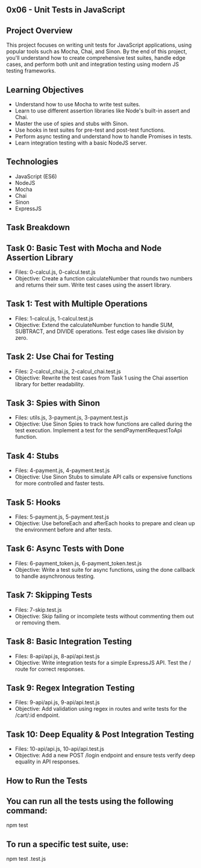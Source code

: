 ## 0x06 - Unit Tests in JavaScript

## Project Overview
This project focuses on writing unit tests for JavaScript applications, using popular tools such as Mocha, Chai, and Sinon. By the end of this project, you'll understand how to create comprehensive test suites, handle edge cases, and perform both unit and integration testing using modern JS testing frameworks.

## Learning Objectives
- Understand how to use Mocha to write test suites.
- Learn to use different assertion libraries like Node's built-in assert and Chai.
- Master the use of spies and stubs with Sinon.
- Use hooks in test suites for pre-test and post-test functions.
- Perform async testing and understand how to handle Promises in tests.
- Learn integration testing with a basic NodeJS server.

## Technologies
- JavaScript (ES6)
- NodeJS
- Mocha
- Chai
- Sinon
- ExpressJS

## Task Breakdown

## Task 0: Basic Test with Mocha and Node Assertion Library
- Files: 0-calcul.js, 0-calcul.test.js
- Objective: Create a function calculateNumber that rounds two numbers and returns their sum. Write test cases using the assert library.

## Task 1: Test with Multiple Operations
- Files: 1-calcul.js, 1-calcul.test.js
- Objective: Extend the calculateNumber function to handle SUM, SUBTRACT, and DIVIDE operations. Test edge cases like division by zero.

## Task 2: Use Chai for Testing
- Files: 2-calcul_chai.js, 2-calcul_chai.test.js
- Objective: Rewrite the test cases from Task 1 using the Chai assertion library for better readability.

## Task 3: Spies with Sinon
- Files: utils.js, 3-payment.js, 3-payment.test.js
- Objective: Use Sinon Spies to track how functions are called during the test execution. Implement a test for the sendPaymentRequestToApi function.

## Task 4: Stubs
- Files: 4-payment.js, 4-payment.test.js
- Objective: Use Sinon Stubs to simulate API calls or expensive functions for more controlled and faster tests.

## Task 5: Hooks
- Files: 5-payment.js, 5-payment.test.js
- Objective: Use beforeEach and afterEach hooks to prepare and clean up the environment before and after tests.

## Task 6: Async Tests with Done
- Files: 6-payment_token.js, 6-payment_token.test.js
- Objective: Write a test suite for async functions, using the done callback to handle asynchronous testing.

## Task 7: Skipping Tests
- Files: 7-skip.test.js
- Objective: Skip failing or incomplete tests without commenting them out or removing them.

## Task 8: Basic Integration Testing
- Files: 8-api/api.js, 8-api/api.test.js
- Objective: Write integration tests for a simple ExpressJS API. Test the / route for correct responses.

## Task 9: Regex Integration Testing
- Files: 9-api/api.js, 9-api/api.test.js
- Objective: Add validation using regex in routes and write tests for the /cart/:id endpoint.

## Task 10: Deep Equality & Post Integration Testing
- Files: 10-api/api.js, 10-api/api.test.js
- Objective: Add a new POST /login endpoint and ensure tests verify deep equality in API responses.

## How to Run the Tests
## You can run all the tests using the following command:
 npm test
## To run a specific test suite, use:
 npm test <test-file>.test.js

